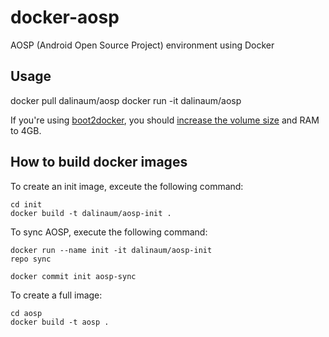docker-aosp
===========

AOSP (Android Open Source Project) environment using Docker

Usage
-----
docker pull dalinaum/aosp
docker run -it dalinaum/aosp

If you're using	[boot2docker](https://docker.com/), you should [increase the volume size](https://docs.docker.com/articles/b2d_volume_resize/) and RAM to 4GB.


How to build docker images
--------------------------

To create an init image, exceute the following command:
````
cd init
docker build -t dalinaum/aosp-init .
````

To sync AOSP, execute the following command:
````
docker run --name init -it dalinaum/aosp-init
repo sync
````

````
docker commit init aosp-sync
````

To create a full image:
````
cd aosp
docker build -t aosp .
`````

